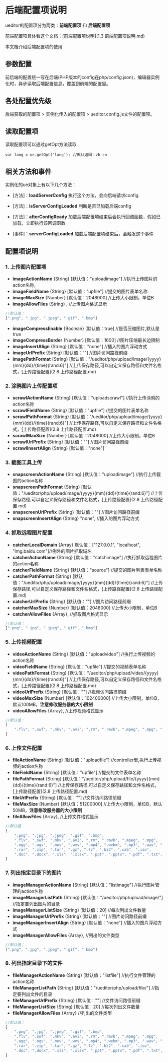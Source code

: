 # 后端配置项说明

ueditor的配置项分为两类：**前端配置项** 和 **后端配置项**

前端配置项具体看这个文档：[前端配置项说明](1.3 前端配置项说明.md)

本文档介绍后端配置项的使用

## 参数配置

前后端的配置统一写在后端(PHP版本的config在php/config.json)，编辑器实例化时，异步读取后端配置信息，覆盖到前端的配置里。

## 各处配置优先级

后端获取的配置项 > 实例化传入的配置项 > ueditor.config.js文件的配置项。

## 读取配置项

读取配置项可以通过getOpt方法读取
```
var lang = ue.getOpt('lang'); //默认返回：zh-cn
```

## 相关方法和事件

实例化的ue对象上有以下几个方法：

* [方法]：**loadServerConfig** 执行这个方法，会向后端请求config

* [方法]：**isServerConfigLoaded** 判断是否已加载后端config

* [方法]：**afterConfigReady** 加载后端配置项结束后会执行回调函数，假如已加载，立即执行该回调函数

* [事件]：**serverConfigLoaded** 加载后端配置项结束后，会触发这个事件

## 配置项说明

### 1. 上传图片配置项
* **imageActionName** {String} [默认值："uploadimage"] //执行上传图片的action名称,
* **imageFieldName** {String} [默认值："upfile"] //提交的图片表单名称
* **imageMaxSize** {Number} [默认值：2048000] //上传大小限制，单位B
* **imageAllowFiles** {String} , //上传图片格式显示
```javascript
//默认值：
[".png", ".jpg", ".jpeg", ".gif", ".bmp"]
```
* **imageCompressEnable** {Boolean} [默认值：true] //是否压缩图片,默认是true
* **imageCompressBorder** {Number} [默认值：1600] //图片压缩最长边限制
* **imageInsertAlign** {String} [默认值："none"] //插入的图片浮动方式
* **imageUrlPrefix** {String} [默认值：""] //图片访问路径前缀
* **imagePathFormat** {String} [默认值："/ueditor/php/upload/image/{yyyy}{mm}{dd}/{time}{rand:6}"] //上传保存路径,可以自定义保存路径和文件名格式，[上传路径配置](2.8 上传路径配置.md)

### 2. 涂鸦图片上传配置项
* **scrawlActionName** {String} [默认值："uploadscrawl"] //执行上传涂鸦的action名称
* **scrawlFieldName** {String} [默认值："upfile"] //提交的图片表单名称
* **scrawlPathFormat** {String} [默认值："/ueditor/php/upload/image/{yyyy}{mm}{dd}/{time}{rand:6}"] //上传保存路径,可以自定义保存路径和文件名格式，[上传路径配置](2.8 上传路径配置.md)
* **scrawlMaxSize** {Number} [默认值：2048000] //上传大小限制，单位B
* **scrawlUrlPrefix** {String} [默认值：""] //图片访问路径前缀
* **scrawlInsertAlign** {String} [默认值："none"]

### 3. 截图工具上传
* **snapscreenActionName** {String} [默认值："uploadimage"] //执行上传截图的action名称
* **snapscreenPathFormat** {String} [默认值："/ueditor/php/upload/image/{yyyy}{mm}{dd}/{time}{rand:6}"] //上传保存路径,可以自定义保存路径和文件名格式，[上传路径配置](2.8 上传路径配置.md)
* **snapscreenUrlPrefix** {String} [默认值：""] //图片访问路径前缀
* **snapscreenInsertAlign** {String} "none", //插入的图片浮动方式

### 4. 抓取远程图片配置
* **catcherLocalDomain** {Array} 默认值：["127.0.0.1", "localhost", "img.baidu.com"]//例外的图片抓取域名
* **catcherActionName** {String} [默认值："catchimage"] //执行抓取远程图片的action名称
* **catcherFieldName** {String} [默认值："source"] //提交的图片列表表单名称
* **catcherPathFormat** {String} [默认值："/ueditor/php/upload/image/{yyyy}{mm}{dd}/{time}{rand:6}"] //上传保存路径,可以自定义保存路径和文件名格式，[上传路径配置](2.8 上传路径配置.md)
* **catcherUrlPrefix** {String} [默认值：""] //图片访问路径前缀
* **catcherMaxSize** {Number} [默认值：2048000] //上传大小限制，单位B
* **catcherAllowFiles** {Array}, //抓取图片格式显示
```javascript
//默认值：
[".png", ".jpg", ".jpeg", ".gif", ".bmp"]
```

### 5. 上传视频配置
* **videoActionName** {String} [默认值："uploadvideo"] //执行上传视频的action名称
* **videoFieldName** {String} [默认值："upfile"] //提交的视频表单名称
* **videoPathFormat** {String} [默认值："/ueditor/php/upload/video/{yyyy}{mm}{dd}/{time}{rand:6}"] //上传保存路径,可以自定义保存路径和文件名格式，[上传路径配置](2.8 上传路径配置.md)
* **videoUrlPrefix** {String} [默认值：""] //视频访问路径前缀
* **videoMaxSize** {Number} [默认值：102400000] //上传大小限制，单位B，默认100MB，**注意修改服务器的大小限制**
* **videoAllowFiles** {Array}, //上传视频格式显示
```javascript
//默认值：
[
    ".flv", ".swf", ".mkv", ".avi", ".rm", ".rmvb", ".mpeg", ".mpg", ".ogg", ".ogv", ".mov", ".wmv", ".mp4", ".webm", ".mp3", ".wav", ".mid"
]
```

### 6. 上传文件配置
* **fileActionName** {String} [默认值："uploadfile"] //controller里,执行上传视频的action名称
* **fileFieldName** {String} [默认值："upfile"] //提交的文件表单名称
* **filePathFormat** {String} [默认值："/ueditor/php/upload/file/{yyyy}{mm}{dd}/{time}{rand:6}"] //上传保存路径,可以自定义保存路径和文件名格式，[上传路径配置](2.8 上传路径配置.md)
* **fileUrlPrefix** {String} [默认值：""] //文件访问路径前缀
* **fileMaxSize** {Number} [默认值：51200000] //上传大小限制，单位B，默认50MB，**注意修改服务器的大小限制**
* **fileAllowFiles** {Array}, //上传文件格式显示
```javascript
//默认值：
[
    ".png", ".jpg", ".jpeg", ".gif", ".bmp",
    ".flv", ".swf", ".mkv", ".avi", ".rm", ".rmvb", ".mpeg", ".mpg",
    ".ogg", ".ogv", ".mov", ".wmv", ".mp4", ".webm", ".mp3", ".wav", ".mid",
    ".rar", ".zip", ".tar", ".gz", ".7z", ".bz2", ".cab", ".iso",
    ".doc", ".docx", ".xls", ".xlsx", ".ppt", ".pptx", ".pdf", ".txt", ".md", ".xml"
]
```

### 7. 列出指定目录下的图片
* **imageManagerActionName** {String} [默认值："listimage"] //执行图片管理的action名称
* **imageManagerListPath** {String} [默认值："/ueditor/php/upload/image/"] //指定要列出图片的目录
* **imageManagerListSize** {String} [默认值：20] //每次列出文件数量
* **imageManagerUrlPrefix** {String} [默认值：""] //图片访问路径前缀
* **imageManagerInsertAlign** {String} [默认值："none"] //插入的图片浮动方式
* **imageManagerAllowFiles** {Array}, //列出的文件类型
```javascript
//默认值：
[".png", ".jpg", ".jpeg", ".gif", ".bmp"]
```

### 8. 列出指定目录下的文件
* **fileManagerActionName** {String} [默认值："listfile"] //执行文件管理的action名称
* **fileManagerListPath** {String} [默认值："/ueditor/php/upload/file/"] //指定要列出文件的目录
* **fileManagerUrlPrefix** {String} [默认值：""] //文件访问路径前缀
* **fileManagerListSize** {String} [默认值：20] //每次列出文件数量
* **fileManagerAllowFiles** {Array} //列出的文件类型
```javascript
//默认值：
[
    ".png", ".jpg", ".jpeg", ".gif", ".bmp",
    ".flv", ".swf", ".mkv", ".avi", ".rm", ".rmvb", ".mpeg", ".mpg",
    ".ogg", ".ogv", ".mov", ".wmv", ".mp4", ".webm", ".mp3", ".wav", ".mid",
    ".rar", ".zip", ".tar", ".gz", ".7z", ".bz2", ".cab", ".iso",
    ".doc", ".docx", ".xls", ".xlsx", ".ppt", ".pptx", ".pdf", ".txt", ".md", ".xml"
]
```


